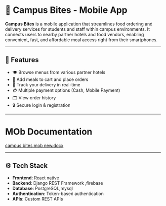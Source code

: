 # 📱 Campus Bites - Mobile App

**Campus Bites** is a mobile application that streamlines food ordering
and delivery services for students and staff within campus environments.
It connects users to nearby partner hotels and food vendors, enabling convenient, fast,
and affordable meal access right from their smartphones.

---

## 🚀 Features

- 🍽️ Browse menus from various partner hotels
- 🛒 Add meals to cart and place orders
- 🚚 Track your delivery in real-time
- 💳 Multiple payment options (Cash, Mobile Payment)
- 🗂️ View order history
- 🔒 Secure login & registration

---

# MOb Documentation 

[campus bites mob new.docx](https://github.com/user-attachments/files/20010074/campus.bites.mob.new.md)


---

## ⚙️ Tech Stack

- **Frontend**: React native
- **Backend**: Django REST Framework ,firebase
- **Database**: PostgreSQL,mysql
- **Authentication**: Token-based authentication
- **APIs**: Custom REST APIs




